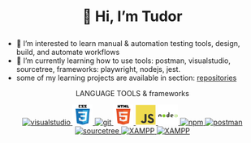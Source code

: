   # <p align="center"> 👋  Hi, I’m Tudor  </p>
- 👀 I’m interested to learn manual & automation testing tools, design, build, and automate workflows
- 🌱 I’m currently learning how to use tools: postman, visualstudio, sourcetree, frameworks: playwright, nodejs, jest. 
- some of my learning projects are available in section: [repositories](https://github.com/Tudor7777?tab=repositories)

<p align="center"> LANGUAGE TOOLS & frameworks </p>

 <p align="center">
   <a href="https://code.visualstudio.com/" target="_blank"> <img src="https://upload.wikimedia.org/wikipedia/commons/thumb/9/9a/Visual_Studio_Code_1.35_icon.svg/2048px-Visual_Studio_Code_1.35_icon.svg.png" alt="visualstudio" width="40" height="40"/>
  <a href="https://www.w3schools.com/css/" target="_blank"> <img src="https://raw.githubusercontent.com/devicons/devicon/master/icons/css3/css3-original-wordmark.svg" alt="css3" width="40" height="40"/>
    <a href="https://git-scm.com/" target="_blank"> <img src="https://www.vectorlogo.zone/logos/git-scm/git-scm-icon.svg" alt="git" width="40" height="40"/> </a>
    <a href="https://www.w3.org/html/" target="_blank"> <img src="https://raw.githubusercontent.com/devicons/devicon/master/icons/html5/html5-original-wordmark.svg" alt="html5" width="40" height="40"/> </a>
     <a href="https://developer.mozilla.org/en-US/docs/Web/JavaScript" target="_blank"> <img src="https://raw.githubusercontent.com/devicons/devicon/master/icons/javascript/javascript-original.svg" alt="javascript" width="40" height="40"/> </a> 
     <a href="https://nodejs.org" target="_blank"> <img src="https://raw.githubusercontent.com/devicons/devicon/master/icons/nodejs/nodejs-original-wordmark.svg" alt="nodejs" width="40" height="40"/> </a> 
    <a href="https://www.npmjs.com/" target="_blank"> <img src="https://i.ibb.co/NxfZ5Qv/kisspng-npm-node-js-computer-icons-computer-software-insta-5b278c9a7f3538-4925424915293185545211.png" alt="npm" width="40" height="40"/> </a> 
    <a href="https://www.postman.com/" target="_blank"> <img src="https://www.vectorlogo.zone/logos/getpostman/getpostman-icon.svg" alt="postman" width="40" height="40"/> </a> 
      <a href="https://www.sourcetreeapp.com/" target="_blank"> <img src="https://cdn.worldvectorlogo.com/logos/sourcetree-1.svg" alt="sourcetree" width="40" height="40"/> </a> 
     <a href="https://www.apachefriends.org/" target="_blank"> <img src="https://banner2.cleanpng.com/20180617/bea/kisspng-xampp-apache-http-server-web-server-computer-serve-arroba-5b2690a91d4905.10335897152925405712.jpg" alt="XAMPP" width="40" height="40"/> </a> 
    <a href="https://www.apachefriends.org/" target="_blank"> <img src="https://seeklogo.com/images/M/MySQL-logo-F6FF285A58-seeklogo.com.png" alt="XAMPP" width="40" height="40"/> </a>
  </p>


<!---
Tudor7777/Tudor7777 is a ✨ special ✨ repository because its `README.md` (this file) appears on your GitHub profile.
You can click the Preview link to take a look at your changes.
--->
